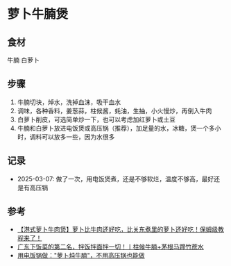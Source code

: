 # 萝卜牛腩煲

## 食材

牛腩 白萝卜

## 步骤

1. 牛腩切块，焯水，洗掉血沫，吸干血水
2. 调味，各种香料，姜葱蒜，柱候酱，蚝油，生抽，小火慢炒，再倒入牛肉
3. 白萝卜削皮，可选简单炒一下，也可以考虑加红萝卜或土豆
4. 牛腩和白萝卜放进电饭煲或高压锅（推荐），加足量的水，冰糖，煲一个多小时，调料可以放多一些，因为水很多

## 记录

- 2025-03-07: 做了一次，用电饭煲煮，还是不够软烂，温度不够高，最好还是有高压锅

## 参考

- [【港式萝卜牛肉煲】萝卜比牛肉还好吃，比关东煮里的萝卜还好吃！保姆级教程来了！](https://www.bilibili.com/video/BV14A2RYpEEA/)
- [广东下饭菜的第二名，拌饭拌面拌一切！丨柱候牛腩+茅根马蹄竹蔗水](https://www.bilibili.com/video/BV12C4y1W7ox/)
- [用电饭锅做："萝卜炖牛腩"，不用高压锅也能做](https://www.bilibili.com/video/BV12b411q7yw/)
